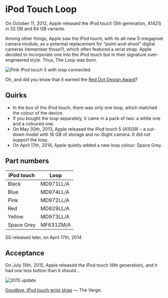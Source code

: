 # iPod Touch Loop

On October 11, 2012, Apple released the iPod touch (5th generation, A1421) in 32 GB and 64 GB variants.

Among other things, Apple saw the iPod touch, with its all-new 5-megapixel camera module, as a potential replacement for “point-and-shoot” digital cameras (remember those?), which often featured a wrist strap. Apple decided to incorporate one into the iPod touch but in their signature over-engineered style. Thus, The Loop was born.

![Pink iPod touch 5 with loop connected](/assets/2012_loop.webp)

Oh, and did you know that it earned the [Red Dot Design Award](https://www.red-dot.org/project/ipod-touch-loop-7740)?

## Quirks

- In the box of the iPod touch, there was only one loop, which matched the colour of the device.
- If you bought the loop separately, it came in a pack of two: a white one and a coloured one.
- On May 30th, 2013, Apple released the iPod touch 5 (A1509) – a cut-down model with 16 GB of storage and no iSight camera. It did not support the loop.
- On April 17th, 2014, Apple quietly added a new loop colour: Space Grey.

## Part numbers

| iPod touch | Loop      |
| ---------- | --------- |
| Black      | MD971LL/A |
| Blue       | MD974LL/A |
| Pink       | MD972LL/A |
| Red        | MD829LL/A |
| Yellow     | MD973LL/A |
| Space Grey | MF631ZM/A |

SG released later, on April 17th, 2014

## Acceptance

On July 15th, 2015, Apple released the iPod touch (6th generation), and it had one less button than it should…

![2015 update](/assets/2012_ipod.webp)

[Goodbye, iPod touch wrist strap](https://www.theverge.com/2015/7/15/8970423/ipod-touch-loop-design-over) — The Verge.
